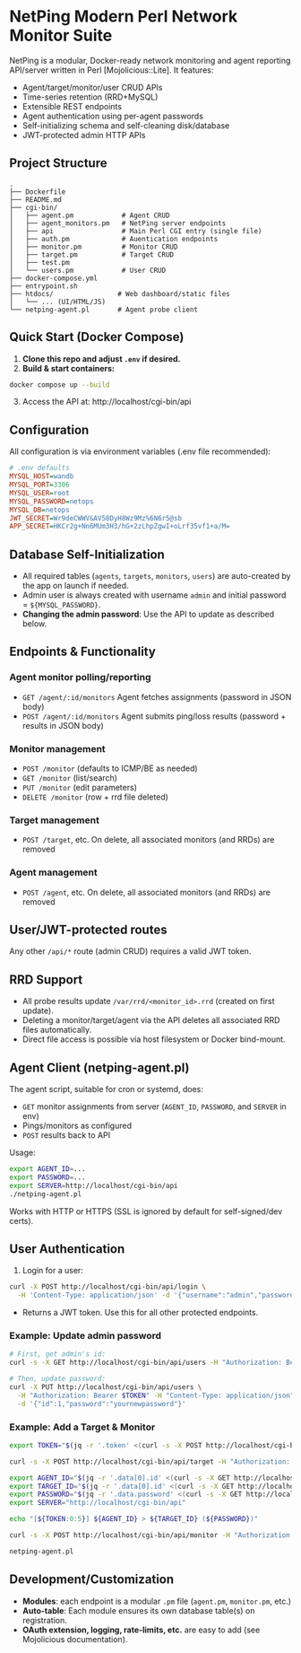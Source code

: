 # NetPing Modern Perl Network Monitor Suite

NetPing is a modular, Docker-ready network monitoring and agent reporting API/server written in Perl [Mojolicious::Lite]. It features:

- Agent/target/monitor/user CRUD APIs
- Time-series retention (RRD+MySQL)
- Extensible REST endpoints
- Agent authentication using per-agent passwords
- Self-initializing schema and self-cleaning disk/database
- JWT-protected admin HTTP APIs

## Project Structure

```
.
├── Dockerfile
├── README.md
├── cgi-bin/
│   ├── agent.pm            # Agent CRUD
│   ├── agent_monitors.pm   # NetPing server endpoints
│   ├── api                 # Main Perl CGI entry (single file)
│   ├── auth.pm             # Auentication endpoints
│   ├── monitor.pm          # Monitor CRUD
│   ├── target.pm           # Target CRUD
│   ├── test.pm
│   └── users.pm            # User CRUD
├── docker-compose.yml
├── entrypoint.sh
├── htdocs/                # Web dashboard/static files
│   └── ... (UI/HTML/JS)
└── netping-agent.pl       # Agent probe client
```

## Quick Start (Docker Compose)

1. **Clone this repo and adjust `.env` if desired.**
2. **Build & start containers:**

```sh
docker compose up --build
```

3. Access the API at: http://localhost/cgi-bin/api

## Configuration

All configuration is via environment variables (.env file recommended):

```ini
# .env defaults
MYSQL_HOST=wandb
MYSQL_PORT=3306
MYSQL_USER=root
MYSQL_PASSWORD=netops
MYSQL_DB=netops
JWT_SECRET=Wr9deCWWV&AV58DyH8Wz9Mz%6N6r5@sb
APP_SECRET=HKCr2g+Nn6MUm3H3/hG+2zLhpZgwI+oLrf35vf1+a/M=
```

## Database Self-Initialization

- All required tables (`agents`, `targets`, `monitors`, `users`) are auto-created by the app on launch if needed.
- Admin user is always created with username `admin` and initial password = `${MYSQL_PASSWORD}`.
- **Changing the admin password**: Use the API to update as described below.

## Endpoints & Functionality

### Agent monitor polling/reporting

- `GET /agent/:id/monitors`
Agent fetches assignments (password in JSON body)
- `POST /agent/:id/monitors`
Agent submits ping/loss results (password + results in JSON body)

### Monitor management

- `POST /monitor` (defaults to ICMP/BE as needed)
- `GET /monitor` (list/search)
- `PUT /monitor` (edit parameters)
- `DELETE /monitor` (row + rrd file deleted)

### Target management

- `POST /target`, etc.
On delete, all associated monitors (and RRDs) are removed

### Agent management

- `POST /agent`, etc.
On delete, all associated monitors (and RRDs) are removed

## User/JWT-protected routes

Any other `/api/*` route (admin CRUD) requires a valid JWT token.

## RRD Support

- All probe results update `/var/rrd/<monitor_id>.rrd` (created on first update).
- Deleting a monitor/target/agent via the API deletes all associated RRD files automatically.
- Direct file access is possible via host filesystem or Docker bind-mount.

## Agent Client (netping-agent.pl)

The agent script, suitable for cron or systemd, does:

- `GET` monitor assignments from server (`AGENT_ID`, `PASSWORD`, and `SERVER` in env)
- Pings/monitors as configured
- `POST` results back to API

Usage:

```sh
export AGENT_ID=...
export PASSWORD=...
export SERVER=http://localhost/cgi-bin/api
./netping-agent.pl
```

Works with HTTP or HTTPS (SSL is ignored by default for self-signed/dev certs).

## User Authentication

1. Login for a user:

```sh
curl -X POST http://localhost/cgi-bin/api/login \
  -H 'Content-Type: application/json' -d '{"username":"admin","password":"yourpassword"}'
```

- Returns a JWT token. Use this for all other protected endpoints.

### Example: Update admin password

```sh
# First, get admin's id:
curl -s -X GET http://localhost/cgi-bin/api/users -H "Authorization: Bearer $TOKEN" | jq .

# Then, update password:
curl -X PUT http://localhost/cgi-bin/api/users \
  -H "Authorization: Bearer $TOKEN" -H "Content-Type: application/json" \
  -d '{"id":1,"password":"yournewpassword"}'
```

### Example: Add a Target & Monitor

```sh
export TOKEN="$(jq -r '.token' <(curl -s -X POST http://localhost/cgi-bin/api/login -H "Content-Type: application/json" -d '{"username":"admin","password":"netops"}'))"

curl -s -X POST http://localhost/cgi-bin/api/target -H "Authorization: Bearer $TOKEN" -d '{ "address": "192.0.2.1" }' | jq .

export AGENT_ID="$(jq -r '.data[0].id' <(curl -s -X GET http://localhost/cgi-bin/api/agent -H "Authorization: Bearer $TOKEN"))"
export TARGET_ID="$(jq -r '.data[0].id' <(curl -s -X GET http://localhost/cgi-bin/api/target -H "Authorization: Bearer $TOKEN"))"
export PASSWORD="$(jq -r '.data.password' <(curl -s -X GET http://localhost/cgi-bin/api/agent/$AGENT_ID -H "Authorization: Bearer $TOKEN"))"
export SERVER="http://localhost/cgi-bin/api"

echo "[${TOKEN:0:5}] ${AGENT_ID} > ${TARGET_ID} (${PASSWORD})"

curl -s -X POST http://localhost/cgi-bin/api/monitor -H "Authorization: Bearer $TOKEN" -d "{ \"agent_id\": \"$AGENT_ID\", \"target_id\": \"$TARGET_ID\" }" | jq .

netping-agent.pl
```

## Development/Customization

- **Modules**: each endpoint is a modular `.pm` file (`agent.pm`, `monitor.pm`, etc.)
- **Auto-table**: Each module ensures its own database table(s) on registration.
- **OAuth extension, logging, rate-limits, etc.** are easy to add (see Mojolicious documentation).
